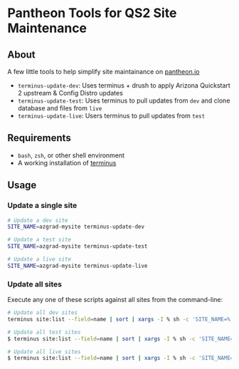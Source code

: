 # Pantheon Tools for QS2 Site Maintenance

## About

A few little tools to help simplify site maintainance on [pantheon.io](pantheon.io)

- `terminus-update-dev`: Uses terminus + drush to apply Arizona Quickstart 2 upstream & Config Distro updates
- `terminus-update-test`: Uses terminus to pull updates from `dev` and clone database and files from `live`
- `terminus-update-live`: Users terminus to pull updates from `test`

## Requirements

- `bash`, `zsh`, or other shell environment
- A working installation of [terminus](https://pantheon.io/docs/terminus)

## Usage

### Update a single site

```sh
# Update a dev site
SITE_NAME=azgrad-mysite terminus-update-dev

# Update a test site
SITE_NAME=azgrad-mysite terminus-update-test

# Update a live site
SITE_NAME=azgrad-mysite terminus-update-live
```

### Update all sites

Execute any one of these scripts against all sites from the command-line:

```sh
# Update all dev sites
terminus site:list --field=name | sort | xargs -I % sh -c 'SITE_NAME=% terminus-update-dev'

# Update all test sites
$ terminus site:list --field=name | sort | xargs -I % sh -c 'SITE_NAME=% terminus-update-test'

# Update all live sites
$ terminus site:list --field=name | sort | xargs -I % sh -c 'SITE_NAME=% terminus-update-live'
```

